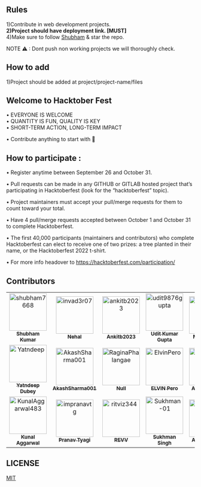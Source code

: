 ## Rules  

1)Contribute in web development projects.     
**2)Project should have deployment link. [MUST]**  
4)Make sure to follow [Shubham](https://github.com/shubham7668) & star the repo.     
  
NOTE ⚠ : Dont push non working projects we will thoroughly check.

## How to add  
1)Project should be added at project/project-name/files

## Welcome to Hacktober Fest 

• EVERYONE IS WELCOME    
• QUANTITY IS FUN, QUALITY IS KEY    
• SHORT-TERM ACTION, LONG-TERM IMPACT    

• Contribute anything to start with 🙌

## How to participate :  

• Register anytime between September 26 and October 31.

• Pull requests can be made in any GITHUB or GITLAB hosted project that’s participating in Hacktoberfest (look for the “hacktoberfest” topic).

• Project maintainers must accept your pull/merge requests for them to count toward your total.

• Have 4 pull/merge requests accepted between October 1 and October 31 to complete Hacktoberfest.

• The first 40,000 participants (maintainers and contributors) who complete Hacktoberfest can elect to receive one of two prizes: a tree planted in their name, or the   Hacktoberfest 2022 t-shirt.

• For more info headover to https://hacktoberfest.com/participation/

## Contributors

<!-- readme: contributors -start -->
<table>
<tr>
    <td align="center">
        <a href="https://github.com/shubham7668">
            <img src="https://avatars.githubusercontent.com/u/54644253?v=4" width="100;" alt="shubham7668"/>
            <br />
            <sub><b>Shubham Kumar</b></sub>
        </a>
    </td>
    <td align="center">
        <a href="https://github.com/invad3r07">
            <img src="https://avatars.githubusercontent.com/u/114834238?v=4" width="100;" alt="invad3r07"/>
            <br />
            <sub><b>Nehal</b></sub>
        </a>
    </td>
    <td align="center">
        <a href="https://github.com/ankitb2023">
            <img src="https://avatars.githubusercontent.com/u/105578036?v=4" width="100;" alt="ankitb2023"/>
            <br />
            <sub><b>Ankitb2023</b></sub>
        </a>
    </td>
    <td align="center">
        <a href="https://github.com/udit9876gupta">
            <img src="https://avatars.githubusercontent.com/u/68100794?v=4" width="100;" alt="udit9876gupta"/>
            <br />
            <sub><b>Udit Kumar Gupta</b></sub>
        </a>
    </td>
    <td align="center">
        <a href="https://github.com/mayank-del">
            <img src="https://avatars.githubusercontent.com/u/82238106?v=4" width="100;" alt="mayank-del"/>
            <br />
            <sub><b>Mayank-del</b></sub>
        </a>
    </td>
    <td align="center">
        <a href="https://github.com/Anuragsurya318">
            <img src="https://avatars.githubusercontent.com/u/91601354?v=4" width="100;" alt="Anuragsurya318"/>
            <br />
            <sub><b>Anuragsurya318</b></sub>
        </a>
    </td></tr>
<tr>
    <td align="center">
        <a href="https://github.com/Yatndeep">
            <img src="https://avatars.githubusercontent.com/u/82487351?v=4" width="100;" alt="Yatndeep"/>
            <br />
            <sub><b>Yatndeep Dubey</b></sub>
        </a>
    </td>
    <td align="center">
        <a href="https://github.com/AkashSharma001">
            <img src="https://avatars.githubusercontent.com/u/97700368?v=4" width="100;" alt="AkashSharma001"/>
            <br />
            <sub><b>AkashSharma001</b></sub>
        </a>
    </td>
    <td align="center">
        <a href="https://github.com/RaginaPhalangae">
            <img src="https://avatars.githubusercontent.com/u/115471842?v=4" width="100;" alt="RaginaPhalangae"/>
            <br />
            <sub><b>Null</b></sub>
        </a>
    </td>
    <td align="center">
        <a href="https://github.com/ElvinPero">
            <img src="https://avatars.githubusercontent.com/u/101408574?v=4" width="100;" alt="ElvinPero"/>
            <br />
            <sub><b>ELVIN Pero</b></sub>
        </a>
    </td>
    <td align="center">
        <a href="https://github.com/Aman-kinger">
            <img src="https://avatars.githubusercontent.com/u/73296791?v=4" width="100;" alt="Aman-kinger"/>
            <br />
            <sub><b>Aman-kinger</b></sub>
        </a>
    </td>
    <td align="center">
        <a href="https://github.com/Deepanshu1008">
            <img src="https://avatars.githubusercontent.com/u/89475845?v=4" width="100;" alt="Deepanshu1008"/>
            <br />
            <sub><b>Deepanshu Gupta</b></sub>
        </a>
    </td></tr>
<tr>
    <td align="center">
        <a href="https://github.com/KunalAggarwal483">
            <img src="https://avatars.githubusercontent.com/u/66832364?v=4" width="100;" alt="KunalAggarwal483"/>
            <br />
            <sub><b>Kunal Aggarwal</b></sub>
        </a>
    </td>
    <td align="center">
        <a href="https://github.com/impranavtg">
            <img src="https://avatars.githubusercontent.com/u/83161133?v=4" width="100;" alt="impranavtg"/>
            <br />
            <sub><b>Pranav Tyagi</b></sub>
        </a>
    </td>
    <td align="center">
        <a href="https://github.com/ritviz344">
            <img src="https://avatars.githubusercontent.com/u/55100068?v=4" width="100;" alt="ritviz344"/>
            <br />
            <sub><b>REVV</b></sub>
        </a>
    </td>
    <td align="center">
        <a href="https://github.com/Sukhman-01">
            <img src="https://avatars.githubusercontent.com/u/74138570?v=4" width="100;" alt="Sukhman-01"/>
            <br />
            <sub><b>Sukhman Singh</b></sub>
        </a>
    </td>
    <td align="center">
        <a href="https://github.com/ajaygitt">
            <img src="https://avatars.githubusercontent.com/u/76237868?v=4" width="100;" alt="ajaygitt"/>
            <br />
            <sub><b>Ajay Pradeep</b></sub>
        </a>
    </td>
    <td align="center">
        <a href="https://github.com/Akshat2Jain">
            <img src="https://avatars.githubusercontent.com/u/101265586?v=4" width="100;" alt="Akshat2Jain"/>
            <br />
            <sub><b>Akshat Jain</b></sub>
        </a>
    </td></tr>
</table>
<!-- readme: contributors -end -->


## LICENSE
  
[MIT](https://github.com/shubham7668/potfolio/blob/main/LICENSE)
  
